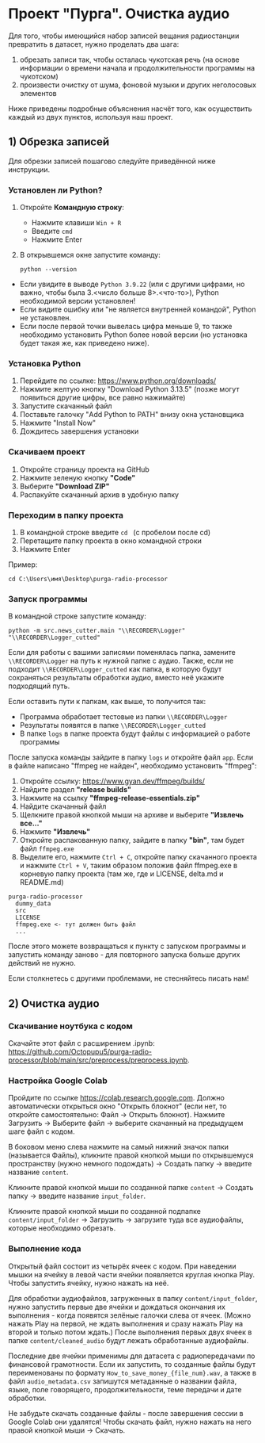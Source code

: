 # Проект "Пурга". Очистка аудио

Для того, чтобы имеющийся набор записей вещания радиостанции превратить в датасет, нужно проделать два шага:
1) обрезать записи так, чтобы осталась чукотская речь (на основе информации о времени начала и продолжительности программы на чукотском)
2) произвести очистку от шума, фоновой музыки и других неголосовых элементов

Ниже приведены подробные объяснения насчёт того, как осуществить каждый из двух пунктов, используя наш проект.

## 1) Обрезка записей

Для обрезки записей пошагово следуйте приведённой ниже инструкции.

### Установлен ли Python?

1. Откройте **Командную строку**:
   - Нажмите клавиши `Win + R`
   - Введите `cmd`
   - Нажмите Enter

2. В открывшемся окне запустите команду:
   ```
   python --version
   ```

- Если увидите в выводе `Python 3.9.22` (или с другими цифрами, но важно, чтобы была 3.<число больше 8>.<что-то>), Python необходимой версии установлен!
- Если видите ошибку или "не является внутренней командой", Python не установлен.
- Если после первой точки вывелась цифра меньше 9, то также необходимо установить Python более новой версии (но установка будет такая же, как приведено ниже).

### Установка Python

1. Перейдите по ссылке: https://www.python.org/downloads/
2. Нажмите желтую кнопку "Download Python 3.13.5" (позже могут появиться другие цифры, все равно нажимайте)
3. Запустите скачанный файл
4. Поставьте галочку "Add Python to PATH" внизу окна установщика
5. Нажмите "Install Now"
6. Дождитесь завершения установки

### Скачиваем проект

1. Откройте страницу проекта на GitHub
2. Нажмите зеленую кнопку **"Code"**
3. Выберите **"Download ZIP"**
4. Распакуйте скачанный архив в удобную папку

### Переходим в папку проекта

1. В командной строке введите `cd ` (с пробелом после cd)
2. Перетащите папку проекта в окно командной строки
3. Нажмите Enter

Пример:
```
cd C:\Users\имя\Desktop\purga-radio-processor
```

### Запуск программы

В командной строке запустите команду:
```
python -m src.news_cutter.main "\\RECORDER\Logger" "\\RECORDER\Logger_cutted"
```
Если для работы с вашими записями поменялась папка, замените `\\RECORDER\Logger` на путь к нужной папке с аудио. Также, если не подходит `\\RECORDER\Logger_cutted` как папка, в которую будут сохраняться результаты обработки аудио, вместо неё укажите подходящий путь.

Если оставить пути к папкам, как выше, то получится так:
- Программа обработает тестовые из папки `\\RECORDER\Logger`
- Результаты появятся в папке `\\RECORDER\Logger_cutted`
- В папке `logs` в папке проекта будут файлы с информацией о работе программы

После запуска команды зайдите в папку `logs` и откройте файл `app`. Если в файле написано "ffmpeg не найден", необходимо установить "ffmpeg":
1. Откройте ссылку: https://www.gyan.dev/ffmpeg/builds/
2. Найдите раздел **"release builds"**
3. Нажмите на ссылку **"ffmpeg-release-essentials.zip"**
4. Найдите скачанный файл
5. Щелкните правой кнопкой мыши на архиве и выберите **"Извлечь все..."**
7. Нажмите **"Извлечь"**
8. Откройте распакованную папку, зайдите в папку **"bin"**, там будет файл `ffmpeg.exe`
9. Выделите его, нажмите `Ctrl + C`, откройте папку скачанного проекта и нажмите `Ctrl + V`, таким образом положив файл ffmpeg.exe в корневую папку проекта (там же, где и LICENSE, delta.md и README.md)
```
purga-radio-processor
  dummy_data
  src
  LICENSE
  ffmpeg.exe <- тут должен быть файл
  ...
```
После этого можете возвращаться к пункту с запуском программы и запустить команду заново - для повторного запуска больше других действий не нужно.

Если столкнетесь с другими проблемами, не стесняйтесь писать нам!

## 2) Очистка аудио

### Скачивание ноутбука с кодом

Скачайте этот файл с расширением .ipynb: https://github.com/Octopupu5/purga-radio-processor/blob/main/src/preprocess/preprocess.ipynb.

### Настройка Google Colab

Пройдите по ссылке https://colab.research.google.com. Должно автоматически открыться окно "Открыть блокнот" (если нет, то откройте самостоятельно: Файл -> Открыть блокнот). Нажмите Загрузить -> Выберите файл -> выберите скачанный на предыдущем шаге файл с кодом.

В боковом меню слева нажмите на самый нижний значок папки (называется Файлы), кликните правой кнопкой мыши по открывшемуся пространству (нужно немного подождать) -> Создать папку -> введите название `content`.

Кликните правой кнопкой мыши по созданной папке `content` -> Создать папку -> введите название `input_folder`.

Кликните правой кнопкой мыши по созданной подпапке `content/input_folder` -> Загрузить -> загрузите туда все аудиофайлы, которые необходимо обрезать.

### Выполнение кода

Открытый файл состоит из четырёх ячеек с кодом. При наведении мышки на ячейку в левой части ячейки появляется круглая кнопка Play. Чтобы запустить ячейку, нужно нажать на неё.

Для обработки аудиофайлов, загруженных в папку `content/input_folder`, нужно запустить первые две ячейки и дождаться окончания их выполнения - когда появятся зелёные галочки слева от ячеек. (Можно нажать Play на первой, не ждать выполнения и сразу нажать Play на второй и только потом ждать.) После выполнения первых двух ячеек в папке `content/cleaned_audio` будут лежать обработанные аудиофайлы.

Последние две ячейки применимы для датасета с радиопередачами по финансовой грамотности. Если их запустить, то созданные файлы будут переименованы по формату `How_to_save_money_{file_num}.wav`, а также в файл `audio_metadata.csv` запишутся метаданные о названии файла, языке, поле говорящего, продолжительности, теме передачи и дате обработки.

Не забудьте скачать созданные файлы - после завершения сессии в Google Colab они удалятся! Чтобы скачать файл, нужно нажать на него правой кнопкой мыши -> Скачать.
